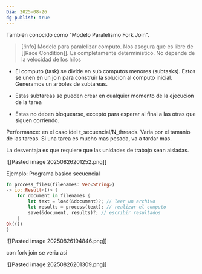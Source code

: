 ```yaml
---
Dia: 2025-08-26
dg-publish: true
---
```

También conocido como "Modelo Paralelismo Fork Join".

>[!info] Modelo para paralelizar computo. Nos asegura que es libre de [[Race Condition]]. Es completamente deterministico. No depende de la velocidad de los hilos

-  El computo (task) se divide en sub computos menores (subtasks). Estos se unen en un join para construir la solucion al computo inicial. Generamos un arboles de subtareas.

- Estas subtareas se pueden crear en cualquier momento de la ejecucion de la tarea 

- Estas no deben bloquearse, excepto para esperar al final a las otras que siguen corriendo.

Performance: en el caso idel t_secuencial/N_threads. Varia por el tamanio de las tareas. Si una tarea es mucho mas pesada, va a tardar mas.

La desventaja es que requiere que las unidades de trabajo sean aisladas.

![[Pasted image 20250826201252.png]]


Ejemplo: Programa basico secuencial 

```rust 
fn process_files(filenames: Vec<String>)
-> io::Result<()> {
	for document in filenames {
		let text = load(&document)?; // leer un archivo
		let results = process(text); // realizar el computo
		save(&document, results)?; // escribir resultados
	}
Ok(())
}
```

![[Pasted image 20250826194846.png]]

con fork join se veria asi 

![[Pasted image 20250826201309.png]]


```rust

```
